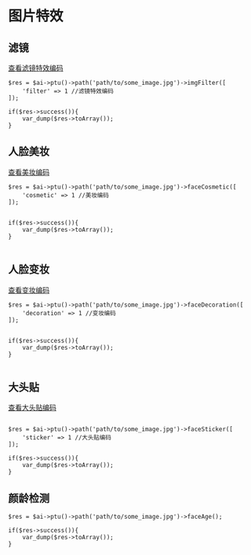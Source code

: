 # 图片特效

## 滤镜

[查看滤镜特效编码](https://ai.qq.com/doc/ptuimgfilter.shtml#6-%E9%A2%84%E8%AE%BE%E6%BB%A4%E9%95%9C%E6%95%88%E6%9E%9C%E7%BC%96%E7%A0%81)

~~~
$res = $ai->ptu()->path('path/to/some_image.jpg')->imgFilter([
    'filter' => 1 //滤镜特效编码  
]);

if($res->success()){
    var_dump($res->toArray());
}

~~~

## 人脸美妆

[查看美妆编码](https://ai.qq.com/doc/facecosmetic.shtml#6-%E4%BA%BA%E8%84%B8%E7%BE%8E%E5%A6%86%E7%BC%96%E7%A0%81)

~~~
$res = $ai->ptu()->path('path/to/some_image.jpg')->faceCosmetic([
    'cosmetic' => 1 //美妆编码
]);


if($res->success()){
    var_dump($res->toArray());
}


~~~



## 人脸变妆

[查看变妆编码](https://ai.qq.com/doc/facedecoration.shtml#6-%E4%BA%BA%E8%84%B8%E5%8F%98%E5%A6%86%E7%BC%96%E7%A0%81)

~~~
$res = $ai->ptu()->path('path/to/some_image.jpg')->faceDecoration([
    'decoration' => 1 //变妆编码  
]);


if($res->success()){
    var_dump($res->toArray());
}


~~~



## 大头贴

[查看大头贴编码](https://ai.qq.com/doc/facesticker.shtml#6-%E5%A4%A7%E5%A4%B4%E8%B4%B4%E7%BC%96%E7%A0%81)

~~~

$res = $ai->ptu()->path('path/to/some_image.jpg')->faceSticker([
    'sticker' => 1 //大头贴编码  
]);

if($res->success()){
    var_dump($res->toArray());
}

~~~



## 颜龄检测

~~~
$res = $ai->ptu()->path('path/to/some_image.jpg')->faceAge();

if($res->success()){
    var_dump($res->toArray());
}



~~~

